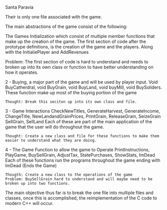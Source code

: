 Santa Paravia

Their is only one file associated with the game.

The main abstractions of the game consist of the following:

The Games Initialization which consist of multiple member functions that make up the creation of the game.
  The first section of code after the prototype definitions, is the creation of the game and the players.
  Along with the InitialiePlayer and AddRevenues
  
  Problem: The first section of code is hard to understand and needs to broken up into its own class or function
           to have better understanding on how it operates.
           
2 - Buying, a major part of the game and will be used by player input.
    Void BuyCatherdral, void BuyGrain, void BuyLand, void buyMill, void BuySoliders.
    These function make up most of the buying portion of the game
    
    Thought: Break this seciton up into its own class and file.
    
3 - Game Interactions
    CheckNewTitles, GenerateHarvest, GenerateIncome, ChangeTitle, NewLandandGrainPrices, PrintGrain, ReleaseGrain, SeizeGrain
    SellGrain, SellLand
    Each of these are part of the main application of the game that the user will do throughout the game. 
   
    Thought: Create a new class and file for these functions to make them easier to understand what they are doing.
    
4 - The Game Function to allow the game to Operate
    PrintInstructions, PlayGame, BuySellGrain, AdjustTax, StatePurchases, ShowStats, ImDead
    Each of these functions run the programs throughout the game ending with ImDead (Ends the Game)
    
    Thougth: Create a new class to the operations of the game
    Problem: BuySellGrain hard to understand and will maybe need to be broken up into two functions.
    
The main objective thus far is to break the one file into multiple files and classes, once this is accomplished, the reimplementation of the C code to modern C++ will occur.
